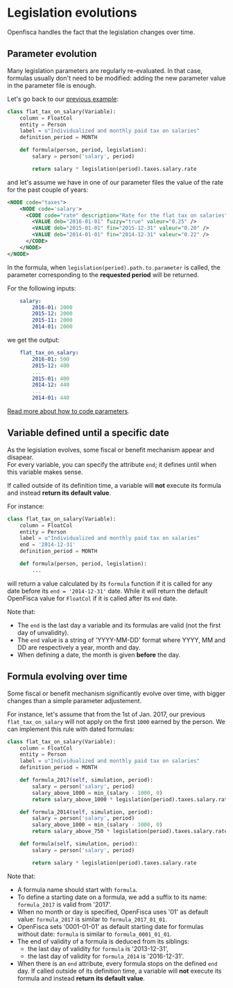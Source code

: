 # Legislation evolutions

Openfisca handles the fact that the legislation changes over time.

## Parameter evolution

Many legislation parameters are regularly re-evaluated. 
In that case, formulas usually don't need to be modified: adding the new parameter value in the parameter file is enough.

Let's go back to our [previous example](10_basic_example.md#example-with-legislation-parameters):

```py
class flat_tax_on_salary(Variable):
    column = FloatCol
    entity = Person
    label = u"Individualized and monthly paid tax on salaries"
    definition_period = MONTH

    def formula(person, period, legislation):
        salary = person('salary', period)

        return salary * legislation(period).taxes.salary.rate
```

 and let's assume we have in one of our parameter files the value of the rate for the past couple of years:

```xml
<NODE code="taxes">
    <NODE code='salary'>
      <CODE code="rate" description="Rate for the flat tax on salaries">
        <VALUE deb="2016-01-01" fuzzy="true" valeur="0.25" />
        <VALUE deb="2015-01-01" fin="2015-12-31" valeur="0.20" />
        <VALUE deb="2014-01-01" fin="2014-12-31" valeur="0.22" />
      </CODE>
    </NODE>
</NODE>
```

In the formula, when `legislation(period).path.to.parameter` is called, the parameter corresponding to the **requested period** will be returned.

For the following inputs:
```yaml
    salary:
        2016-01: 2000
        2015-12: 2000
        2015-11: 2000
        2014-01: 2000
```

we get the output:
```yaml
    flat_tax_on_salary:
        2016-01: 500
        2015-12: 400
        ...
        2015-01: 400
        2014-12: 440
        ...
        2014-01: 440
```

[Read more about how to code parameters](./legislation_parameters.md#parameters-and-time).

## Variable defined until a specific date

As the legislation evolves, some fiscal or benefit mechanism appear and disapear.  
For every variable, you can specify the attribute `end`; it defines until when this variable makes sense.

If called outside of its definition time, a variable will **not** execute its formula and instead **return its default value**.

For instance:
```py
class flat_tax_on_salary(Variable):
    column = FloatCol
    entity = Person
    label = u"Individualized and monthly paid tax on salaries"
    end = '2014-12-31'
    definition_period = MONTH

    def formula(person, period, legislation):
        ...
```

will return a value calculated by its `formula` function if it is called for any date before its `end = '2014-12-31'` date. 
While it will return the default OpenFisca value for `FloatCol` if it is called after its `end` date.

Note that:
- The `end` is the last day a variable and its formulas are valid (not the first day of unvalidity).
- The `end` value is a string of 'YYYY-MM-DD' format where YYYY, MM and DD are respectively a year, month and day.
- When defining a date, the month is given **before** the day.

## Formula evolving over time

Some fiscal or benefit mechanism significantly evolve over time, with bigger changes than a simple parameter adjustement.

For instance, let's assume that from the 1st of Jan. 2017, our previous `flat_tax_on_salary` will not apply on the first `1000` earned by the person. 
We can implement this rule with dated formulas:

```py
class flat_tax_on_salary(Variable):
    column = FloatCol
    entity = Person
    label = u"Individualized and monthly paid tax on salaries"
    definition_period = MONTH

    def formula_2017(self, simulation, period):
        salary = person('salary', period)
        salary_above_1000 = min_(salary - 1000, 0)
        return salary_above_1000 * legislation(period).taxes.salary.rate

    def formula_2014(self, simulation, period):
        salary = person('salary', period)
        salary_above_1000 = min_(salary - 1000, 0)
        return salary_above_750 * legislation(period).taxes.salary.rate

    def formula(self, simulation, period):
        salary = person('salary', period)

        return salary * legislation(period).taxes.salary.rate
```

Note that:
- A formula name should start with `formula`.
- To define a starting date on a formula, we add a suffix to its name: `formula_2017` is valid from '2017'.
- When no month or day is specified, OpenFisca uses '01' as default value: `formula_2017` is similar to `formula_2017_01_01`.
- OpenFisca sets '0001-01-01' as default starting date for formulas without date: `formula` is similar to `formula_0001_01_01`.
- The end of validity of a formula is deduced from its siblings: 
  * the last day of validity for `formula` is '2013-12-31',
  * the last day of validity for `formula_2014` is '2016-12-31'.
- When there is an `end` attribute, every formula stops on the defined `end` day. 
If called outside of its definition time, a variable will **not** execute its formula and instead **return its default value**.

